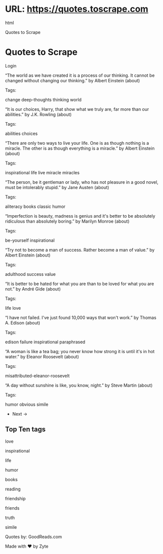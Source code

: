 # URL: https://quotes.toscrape.com

html

Quotes to Scrape



Quotes to Scrape
================


Login 



“The world as we have created it is a process of our thinking. It cannot be changed without changing our thinking.”
by Albert Einstein
(about) 

Tags:

change 
deep-thoughts 
thinking 
world 


“It is our choices, Harry, that show what we truly are, far more than our abilities.”
by J.K. Rowling
(about) 

Tags:

abilities 
choices 


“There are only two ways to live your life. One is as though nothing is a miracle. The other is as though everything is a miracle.”
by Albert Einstein
(about) 

Tags:

inspirational 
life 
live 
miracle 
miracles 


“The person, be it gentleman or lady, who has not pleasure in a good novel, must be intolerably stupid.”
by Jane Austen
(about) 

Tags:

aliteracy 
books 
classic 
humor 


“Imperfection is beauty, madness is genius and it's better to be absolutely ridiculous than absolutely boring.”
by Marilyn Monroe
(about) 

Tags:

be-yourself 
inspirational 


“Try not to become a man of success. Rather become a man of value.”
by Albert Einstein
(about) 

Tags:

adulthood 
success 
value 


“It is better to be hated for what you are than to be loved for what you are not.”
by André Gide
(about) 

Tags:

life 
love 


“I have not failed. I've just found 10,000 ways that won't work.”
by Thomas A. Edison
(about) 

Tags:

edison 
failure 
inspirational 
paraphrased 


“A woman is like a tea bag; you never know how strong it is until it's in hot water.”
by Eleanor Roosevelt
(about) 

Tags:

misattributed-eleanor-roosevelt 


“A day without sunshine is like, you know, night.”
by Steve Martin
(about) 

Tags:

humor 
obvious 
simile 


* Next →


Top Ten tags
------------

love 

inspirational 

life 

humor 

books 

reading 

friendship 

friends 

truth 

simile 




Quotes by: GoodReads.com 

Made with ❤ by Zyte 




